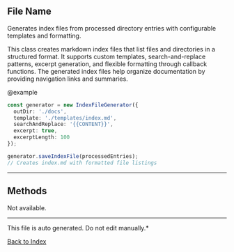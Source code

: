 ## File Name


 Generates index files from processed directory entries with configurable templates and formatting.

 This class creates markdown index files that list files and directories in a structured format.
 It supports custom templates, search-and-replace patterns, excerpt generation, and flexible
 formatting through callback functions. The generated index files help organize documentation
 by providing navigation links and summaries.

 @example
 ```typescript
 const generator = new IndexFileGenerator({
   outDir: './docs',
   template: './templates/index.md',
   searchAndReplace: '{{CONTENT}}',
   excerpt: true,
   excerptLength: 100
 });

 generator.saveIndexFile(processedEntries);
 // Creates index.md with formatted file listings
 ```
 

---

## Methods

Not available.

---

This file is auto generated. Do not edit manually.*

[Back to Index](./index.md)